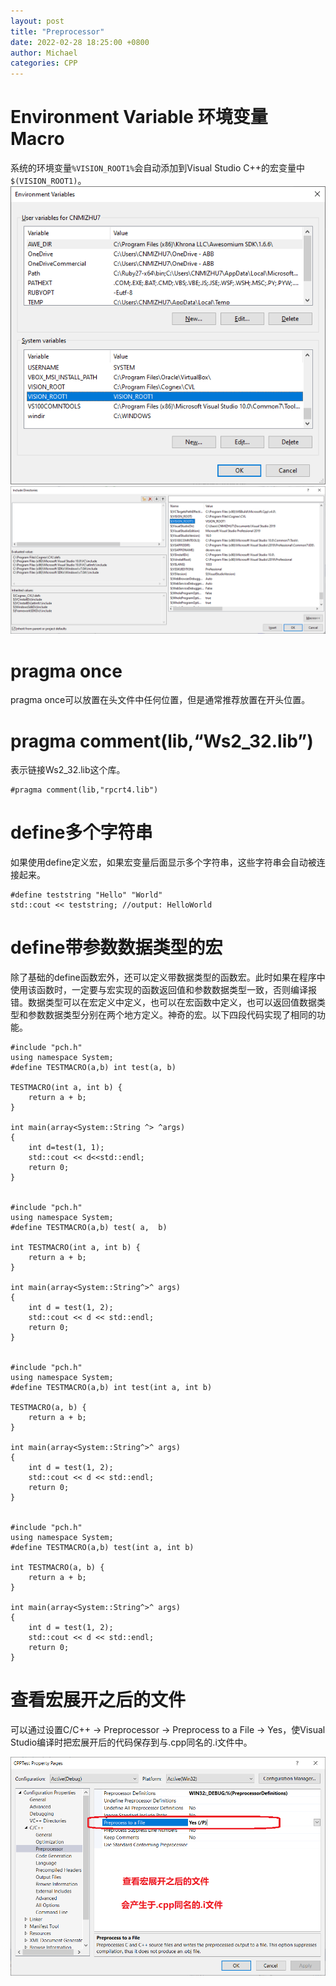 ```yaml
---
layout: post
title: "Preprocessor"
date: 2022-02-28 18:25:00 +0800
author: Michael
categories: CPP
---
```


# Environment Variable 环境变量 Macro
系统的环境变量`%VISION_ROOT1%`会自动添加到Visual Studio C++的宏变量中`$(VISION_ROOT1)`。  
![日志文件夹](/assets/cpp/EnvironmentVariable.png)  
![日志文件夹](/assets/cpp/EnvironmentVariableMacro.png)  

# pragma once
pragma once可以放置在头文件中任何位置，但是通常推荐放置在开头位置。

# pragma comment(lib,“Ws2_32.lib”)
表示链接Ws2_32.lib这个库。

	#pragma comment(lib,"rpcrt4.lib")

# define多个字符串
如果使用define定义宏，如果宏变量后面显示多个字符串，这些字符串会自动被连接起来。

	#define teststring "Hello" "World"
	std::cout << teststring; //output: HelloWorld

# define带参数数据类型的宏
除了基础的define函数宏外，还可以定义带数据类型的函数宏。此时如果在程序中使用该函数时，一定要与宏实现的函数返回值和参数数据类型一致，否则编译报错。数据类型可以在宏定义中定义，也可以在宏函数中定义，也可以返回值数据类型和参数数据类型分别在两个地方定义。神奇的宏。以下四段代码实现了相同的功能。  

	#include "pch.h"	
	using namespace System;	
	#define TESTMACRO(a,b) int test(a, b)
	
	TESTMACRO(int a, int b) {
	    return a + b;
	}
	
	int main(array<System::String ^> ^args)
	{
	    int d=test(1, 1);
	    std::cout << d<<std::endl;
	    return 0;
	}


	#include "pch.h"
	using namespace System;
	#define TESTMACRO(a,b) test( a,  b)
	
	int TESTMACRO(int a, int b) {
	    return a + b;
	}
	
	int main(array<System::String^>^ args)
	{
	    int d = test(1, 2);
	    std::cout << d << std::endl;
	    return 0;
	}


	#include "pch.h"
	using namespace System;
	#define TESTMACRO(a,b) int test(int a, int b)
	
	TESTMACRO(a, b) {
	    return a + b;
	}
	
	int main(array<System::String^>^ args)
	{
	    int d = test(1, 2);
	    std::cout << d << std::endl;
	    return 0;
	}


	#include "pch.h"
	using namespace System;
	#define TESTMACRO(a,b) test(int a, int b)
	
	int TESTMACRO(a, b) {
	    return a + b;
	}
	
	int main(array<System::String^>^ args)
	{
	    int d = test(1, 2);
	    std::cout << d << std::endl;
	    return 0;
	}


# 查看宏展开之后的文件
可以通过设置C/C++ -> Preprocessor -> Preprocess to a File -> Yes，使Visual Studio编译时把宏展开后的代码保存到与.cpp同名的.i文件中。  

![日志文件夹](/assets/cpp/PreprocesstoaFile.png)  
